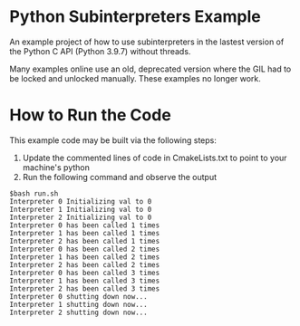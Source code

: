 # Python Subinterpreters Example
An example project of how to use subinterpreters in the lastest version of the Python C API (Python 3.9.7) without threads.

Many examples online use an old, deprecated version where the GIL had to be locked and unlocked manually. These examples no longer work.

# How to Run the Code

This example code may be built via the following steps:

1. Update the commented lines of code in CmakeLists.txt to point to your machine's python
2. Run the following command and observe the output


```
$bash run.sh
Interpreter 0 Initializing val to 0
Interpreter 1 Initializing val to 0
Interpreter 2 Initializing val to 0
Interpreter 0 has been called 1 times
Interpreter 1 has been called 1 times
Interpreter 2 has been called 1 times
Interpreter 0 has been called 2 times
Interpreter 1 has been called 2 times
Interpreter 2 has been called 2 times
Interpreter 0 has been called 3 times
Interpreter 1 has been called 3 times
Interpreter 2 has been called 3 times
Interpreter 0 shutting down now...
Interpreter 1 shutting down now...
Interpreter 2 shutting down now...
```